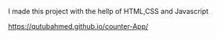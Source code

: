 I made this project with the hellp of HTML,CSS and Javascript

 https://qutubahmed.github.io/counter-App/
